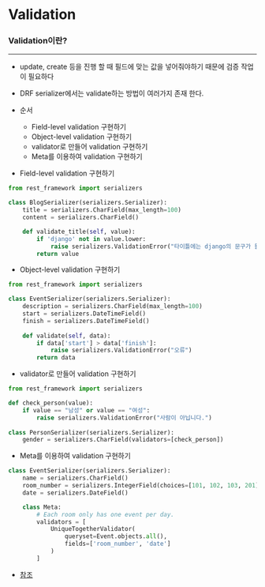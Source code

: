 # Validation

### Validation이란?
---
- update, create 등을 진행 할 때 필드에 맞는 값을 넣어줘야하기 때문에 검증 작업이 필요하다
- DRF serializer에서는 validate하는 방법이 여러가지 존재 한다.

- 순서
  + Field-level validation 구현하기
  + Object-level validation 구현하기
  + validator로 만들어 validation 구현하기
  + Meta를 이용하여 validation 구현하기

- Field-level validation 구현하기
```python
from rest_framework import serializers

class BlogSerializer(serializers.Serializer):
    title = serializers.CharField(max_length=100)
    content = serializers.CharField()

    def validate_title(self, value):
        if 'django' not in value.lower:
            raise serializers.ValidationError("타이틀에는 django의 문구가 들어가야합니다.")
        return value
```
- Object-level validation 구현하기
```python
from rest_framework import serializers

class EventSerializer(serializers.Serializer):
    description = serializers.CharField(max_length=100)
    start = serializers.DateTimeField()
    finish = serializers.DateTimeField()
    
    def validate(self, data):
        if data['start'] > data['finish']:
            raise serializers.ValidationError("오류")
        return data
```

- validator로 만들어 validation 구현하기
```python
from rest_framework import serializers

def check_person(value):
    if value == "남성" or value == "여성":
        raise serializers.ValidationError("사람이 아닙니다.")
  
class PersonSerializer(serializers.Serializer):
    gender = serializers.CharField(validators=[check_person])
```

- Meta를 이용하여 validation 구현하기
```python
class EventSerializer(serializers.Serializer):
    name = serializers.CharField()
    room_number = serializers.IntegerField(choices=[101, 102, 103, 201])
    date = serializers.DateField()

    class Meta:
        # Each room only has one event per day.
        validators = [
            UniqueTogetherValidator(
                queryset=Event.objects.all(),
                fields=['room_number', 'date']
            )
        ]
```

- [참조](https://www.lostcatbox.com/2021/01/19/django-serializer/)